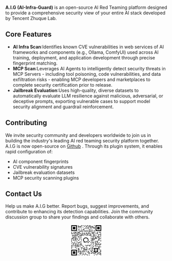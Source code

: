 **A.I.G (AI-Infra-Guard)** is an open-source AI Red Teaming platform designed to provide a
comprehensive security view of your entire AI stack developed by Tencent Zhuque Lab.

## Core Features


- **AI Infra Scan**:Identifies known CVE vulnerabilities in web services of AI frameworks and components (e.g., Ollama,
ComfyUI) used across AI training, deployment, and application development through precise fingerprint matching.
- **MCP Scan**:Leverages AI Agents to intelligently detect security threats in MCP Servers - including tool poisoning, code vulnerabilities, and data exfiltration risks - enabling MCP developers and marketplaces to complete security certification prior to release.
- **Jailbreak Evaluation**:Uses high-quality, diverse datasets to automatically evaluate LLM resilience against malicious, adversarial, or deceptive prompts, exporting vulnerable cases to support model security alignment and guardrail reinforcement.

## Contributing
We invite security community and developers worldwide to join us in building the industry's leading AI red teaming security platform  together.
A.I.G is now open-source on [Github](https://github.com/Tencent/AI-Infra-Guard) .   Through its plugin system, it enables rapid configuration of:

-  AI component fingerprints
-  CVE vulnerability signatures
-  Jailbreak evaluation datasets
-  MCP security scanning plugins

## Contact Us
Help us make A.I.G better.  Report bugs, suggest improvements, and contribute to enhancing its detection capabilities.  Join the community discussion group  to share your findings and collaborate with others.
<p align="center">
    <img alt="A.I.G Logo" width="20%" src="./assets/wechatgroup.png">
</p>
